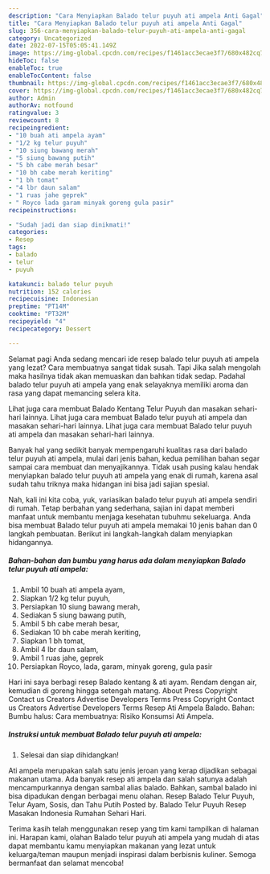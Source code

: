 ```yaml
---
description: "Cara Menyiapkan Balado telur puyuh ati ampela Anti Gagal"
title: "Cara Menyiapkan Balado telur puyuh ati ampela Anti Gagal"
slug: 356-cara-menyiapkan-balado-telur-puyuh-ati-ampela-anti-gagal
category: Uncategorized
date: 2022-07-15T05:05:41.149Z
image: https://img-global.cpcdn.com/recipes/f1461acc3ecae3f7/680x482cq70/balado-telur-puyuh-ati-ampela-foto-resep-utama.jpg
hideToc: false
enableToc: true
enableTocContent: false
thumbnail: https://img-global.cpcdn.com/recipes/f1461acc3ecae3f7/680x482cq70/balado-telur-puyuh-ati-ampela-foto-resep-utama.jpg
cover: https://img-global.cpcdn.com/recipes/f1461acc3ecae3f7/680x482cq70/balado-telur-puyuh-ati-ampela-foto-resep-utama.jpg
author: Admin
authorAv: notfound
ratingvalue: 3
reviewcount: 8
recipeingredient:
- "10 buah ati ampela ayam"
- "1/2 kg telur puyuh"
- "10 siung bawang merah"
- "5 siung bawang putih"
- "5 bh cabe merah besar"
- "10 bh cabe merah keriting"
- "1 bh tomat"
- "4 lbr daun salam"
- "1 ruas jahe geprek"
- " Royco lada garam minyak goreng gula pasir"
recipeinstructions:

- "Sudah jadi dan siap dinikmati!"
categories:
- Resep
tags:
- balado
- telur
- puyuh

katakunci: balado telur puyuh 
nutrition: 152 calories
recipecuisine: Indonesian
preptime: "PT14M"
cooktime: "PT32M"
recipeyield: "4"
recipecategory: Dessert

---
```



Selamat pagi Anda sedang mencari ide resep balado telur puyuh ati ampela yang lezat? Cara membuatnya sangat tidak susah. Tapi Jika salah mengolah maka hasilnya tidak akan memuaskan dan bahkan tidak sedap. Padahal balado telur puyuh ati ampela yang enak selayaknya memiliki aroma dan rasa yang dapat memancing selera kita.


Lihat juga cara membuat Balado Kentang Telur Puyuh dan masakan sehari-hari lainnya. Lihat juga cara membuat Balado telur puyuh ati ampela dan masakan sehari-hari lainnya. Lihat juga cara membuat Balado telur puyuh ati ampela dan masakan sehari-hari lainnya.

Banyak hal yang sedikit banyak mempengaruhi kualitas rasa dari balado telur puyuh ati ampela, mulai dari jenis bahan, kedua pemilihan bahan segar sampai cara membuat dan menyajikannya. Tidak usah pusing kalau hendak menyiapkan balado telur puyuh ati ampela yang enak di rumah, karena asal sudah tahu triknya maka hidangan ini bisa jadi sajian spesial.


Nah, kali ini kita coba, yuk, variasikan balado telur puyuh ati ampela sendiri di rumah. Tetap berbahan yang sederhana, sajian ini dapat memberi manfaat untuk membantu menjaga kesehatan tubuhmu sekeluarga. Anda bisa membuat Balado telur puyuh ati ampela memakai 10 jenis bahan dan 0 langkah pembuatan. Berikut ini langkah-langkah dalam menyiapkan hidangannya.

<!--inarticleads1-->

##### Bahan-bahan dan bumbu yang harus ada dalam menyiapkan Balado telur puyuh ati ampela:

1. Ambil 10 buah ati ampela ayam,
1. Siapkan 1/2 kg telur puyuh,
1. Persiapkan 10 siung bawang merah,
1. Sediakan 5 siung bawang putih,
1. Ambil 5 bh cabe merah besar,
1. Sediakan 10 bh cabe merah keriting,
1. Siapkan 1 bh tomat,
1. Ambil 4 lbr daun salam,
1. Ambil 1 ruas jahe, geprek
1. Persiapkan  Royco, lada, garam, minyak goreng, gula pasir


Hari ini saya berbagi resep Balado kentang &amp; ati ayam. Rendam dengan air, kemudian di goreng hingga setengah matang. About Press Copyright Contact us Creators Advertise Developers Terms Press Copyright Contact us Creators Advertise Developers Terms Resep Ati Ampela Balado. Bahan: Bumbu halus: Cara membuatnya: Risiko Konsumsi Ati Ampela. 

<!--inarticleads2-->

##### Instruksi untuk membuat Balado telur puyuh ati ampela:


1. Selesai dan siap dihidangkan!

Ati ampela merupakan salah satu jenis jeroan yang kerap dijadikan sebagai makanan utama. Ada banyak resep ati ampela dan salah satunya adalah mencampurkannya dengan sambal alias balado. Bahkan, sambal balado ini bisa dipadukan dengan berbagai menu olahan. Resep Balado Telur Puyuh, Telur Ayam, Sosis, dan Tahu Putih Posted by. Balado Telur Puyuh Resep Masakan Indonesia Rumahan Sehari Hari. 

Terima kasih telah menggunakan resep yang tim kami tampilkan di halaman ini. Harapan kami, olahan Balado telur puyuh ati ampela yang mudah di atas dapat membantu kamu menyiapkan makanan yang lezat untuk keluarga/teman maupun menjadi inspirasi dalam berbisnis kuliner. Semoga bermanfaat dan selamat mencoba!
